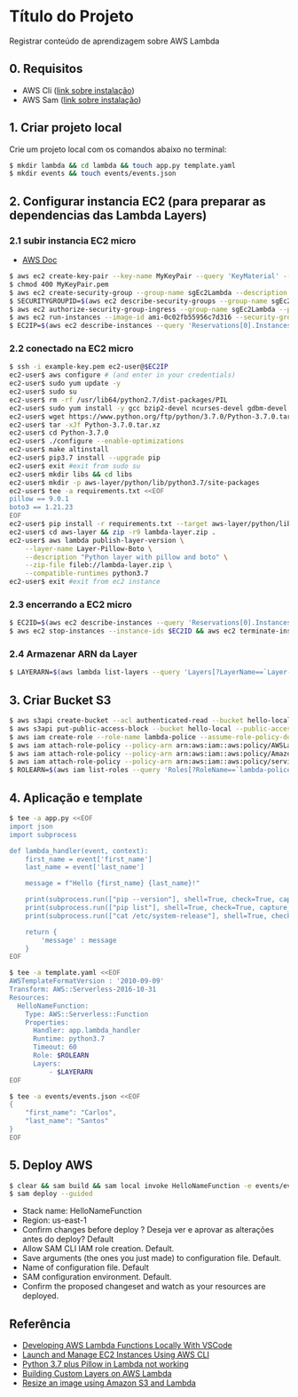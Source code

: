 
# Título do Projeto

Registrar conteúdo de aprendizagem sobre AWS Lambda

## 0. Requisitos
- AWS Cli ([link sobre instalação](https://docs.aws.amazon.com/pt_br/cli/latest/userguide/getting-started-install.html))
- AWS Sam ([link sobre instalação](https://docs.aws.amazon.com/pt_br/serverless-application-model/latest/developerguide/serverless-sam-cli-install.html))

## 1. Criar projeto local

Crie um projeto local com os comandos abaixo no terminal:


```bash
$ mkdir lambda && cd lambda && touch app.py template.yaml
$ mkdir events && touch events/events.json
```

## 2. Configurar instancia EC2 (para preparar as dependencias das Lambda Layers)
### 2.1 subir instancia EC2 micro
- [AWS Doc](https://docs.aws.amazon.com/pt_br/cli/latest/userguide/cli-services-ec2-instances.html)

```bash
$ aws ec2 create-key-pair --key-name MyKeyPair --query 'KeyMaterial' --output text > ~/.aws/MyKeyPair.pem
$ chmod 400 MyKeyPair.pem
$ aws ec2 create-security-group --group-name sgEc2Lambda --description "Security group EC2 Lambda"
$ SECURITYGROUPID=$(aws ec2 describe-security-groups --group-name sgEc2Lambda --query "SecurityGroups[*].{Name:GroupId}" --output text)
$ aws ec2 authorize-security-group-ingress --group-name sgEc2Lambda --protocol tcp --port 22 --cidr 0.0.0.0/0
$ aws ec2 run-instances --image-id ami-0c02fb55956c7d316 --security-group-ids $SECURITYGROUPID --instance-type t2.micro --key-name MyKeyPair
$ EC2IP=$(aws ec2 describe-instances --query 'Reservations[0].Instances[0].PublicIpAddress' --output text)
```
### 2.2 conectado na EC2 micro
```bash
$ ssh -i example-key.pem ec2-user@$EC2IP
ec2-user$ aws configure # (and enter in your credentials)
ec2-user$ sudo yum update -y
ec2-user$ sudo su
ec2-user$ rm -rf /usr/lib64/python2.7/dist-packages/PIL
ec2-user$ sudo yum install -y gcc bzip2-devel ncurses-devel gdbm-devel xz-devel sqlite-devel openssl-devel tk-devel uuid-devel readline-devel zlib-devel libffi-devel
ec2-user$ wget https://www.python.org/ftp/python/3.7.0/Python-3.7.0.tar.xz
ec2-user$ tar -xJf Python-3.7.0.tar.xz
ec2-user$ cd Python-3.7.0
ec2-user$ ./configure --enable-optimizations
ec2-user$ make altinstall
ec2-user$ pip3.7 install --upgrade pip
ec2-user$ exit #exit from sudo su
ec2-user$ mkdir libs && cd libs
ec2-user$ mkdir -p aws-layer/python/lib/python3.7/site-packages
ec2-user$ tee -a requirements.txt <<EOF
pillow == 9.0.1
boto3 == 1.21.23
EOF
ec2-user$ pip install -r requirements.txt --target aws-layer/python/lib/python3.7/site-packages
ec2-user$ cd aws-layer && zip -r9 lambda-layer.zip .
ec2-user$ aws lambda publish-layer-version \
    --layer-name Layer-Pillow-Boto \
    --description "Python layer with pillow and boto" \
    --zip-file fileb://lambda-layer.zip \
    --compatible-runtimes python3.7
ec2-user$ exit #exit from ec2 instance
```
### 2.3 encerrando a EC2 micro
```bash
$ EC2ID=$(aws ec2 describe-instances --query 'Reservations[0].Instances[0].InstanceId' --output text)
$ aws ec2 stop-instances --instance-ids $EC2ID && aws ec2 terminate-instances --instance-ids $EC2ID
```
### 2.4 Armazenar ARN da Layer
```bash
$ LAYERARN=$(aws lambda list-layers --query 'Layers[?LayerName==`Layer-Pillow-Boto`].LatestMatchingVersion.LayerVersionArn' --output text)
```

## 3. Criar Bucket S3
```bash
$ aws s3api create-bucket --acl authenticated-read --bucket hello-local
$ aws s3api put-public-access-block --bucket hello-local --public-access-block-configuration "BlockPublicAcls=true,IgnorePublicAcls=true,BlockPublicPolicy=true,RestrictPublicBuckets=true"
$ aws iam create-role --role-name lambda-police --assume-role-policy-document '{"Version": "2012-10-17","Statement": [{ "Effect": "Allow", "Principal": {"Service": "lambda.amazonaws.com"}, "Action": "sts:AssumeRole"}]}'
$ aws iam attach-role-policy --policy-arn arn:aws:iam::aws:policy/AWSLambda_FullAccess --role-name lambda-police
$ aws iam attach-role-policy --policy-arn arn:aws:iam::aws:policy/AmazonS3FullAccess --role-name lambda-police
$ aws iam attach-role-policy --policy-arn arn:aws:iam::aws:policy/service-role/AWSLambdaBasicExecutionRole --role-name lambda-police
$ ROLEARN=$(aws iam list-roles --query 'Roles[?RoleName==`lambda-police`].Arn' --output text)

```

## 4. Aplicação e template

```bash
$ tee -a app.py <<EOF
import json
import subprocess

def lambda_handler(event, context):
    first_name = event['first_name']
    last_name = event['last_name']

    message = f"Hello {first_name} {last_name}!"  

    print(subprocess.run(["pip --version"], shell=True, check=True, capture_output=True, text=True).stdout)
    print(subprocess.run(["pip list"], shell=True, check=True, capture_output=True, text=True).stdout)
    print(subprocess.run(["cat /etc/system-release"], shell=True, check=True, capture_output=True, text=True).stdout)

    return { 
        'message' : message
    }
EOF
```

```bash
$ tee -a template.yaml <<EOF
AWSTemplateFormatVersion : '2010-09-09'
Transform: AWS::Serverless-2016-10-31
Resources:
  HelloNameFunction:
    Type: AWS::Serverless::Function
    Properties:
      Handler: app.lambda_handler
      Runtime: python3.7
      Timeout: 60
      Role: $ROLEARN
      Layers:
          - $LAYERARN
EOF
```
```bash
$ tee -a events/events.json <<EOF
{
    "first_name": "Carlos",
    "last_name": "Santos"
}
EOF
```
## 5. Deploy AWS

```bash
$ clear && sam build && sam local invoke HelloNameFunction -e events/events.json
$ sam deploy --guided
```
- Stack name: HelloNameFunction
- Region: us-east-1
- Confirm changes before deploy ? Deseja ver e aprovar as alterações antes do deploy? Default
- Allow SAM CLI IAM role creation. Default.
- Save arguments (the ones you just made) to configuration file. Default.
- Name of configuration file. Default
- SAM configuration environment. Default.
- Confirm the proposed changeset and watch as your resources are deployed.

## Referência

 - [Developing AWS Lambda Functions Locally With VSCode](https://travis.media/developing-aws-lambda-functions-locally-vscode/)
 - [Launch and Manage EC2 Instances Using AWS CLI](https://medium.com/swlh/launch-and-manage-ec2-instances-using-aws-cli-7efae00e264b)
 - [Python 3.7 plus Pillow in Lambda not working](https://forums.aws.amazon.com/thread.jspa?threadID=309588)
 - [Building Custom Layers on AWS Lambda](https://towardsdatascience.com/building-custom-layers-on-aws-lambda-35d17bd9abbb)
 - [Resize an image using Amazon S3 and Lambda](https://austinlasseter.medium.com/resize-an-image-using-aws-s3-and-lambda-fda7a6abc61c)
